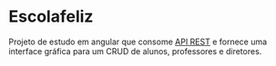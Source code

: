 # Escolafeliz

Projeto de estudo em angular que consome [API REST](https://github.com/rafaelPF97/Turma-Spring-1) e fornece uma interface gráfica para um CRUD de alunos, professores e diretores.
